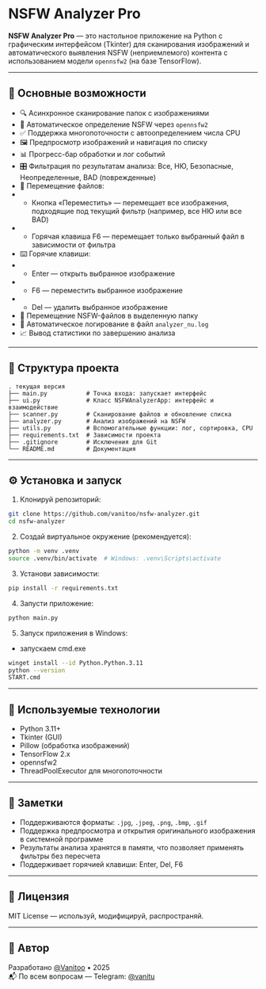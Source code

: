 # NSFW Analyzer Pro

**NSFW Analyzer Pro** — это настольное приложение на Python с графическим интерфейсом (Tkinter) для сканирования изображений и автоматического выявления NSFW (неприемлемого) контента с использованием модели `opennsfw2` (на базе TensorFlow).

---

## 🚀 Основные возможности

- 🔍 Асинхронное сканирование папок с изображениями
- 🧠 Автоматическое определение NSFW через `opennsfw2`
- ✅ Поддержка многопоточности с автоопределением числа CPU
- 🖼️ Предпросмотр изображений и навигация по списку
- 📊 Прогресс-бар обработки и лог событий
- 🎛️ Фильтрация по результатам анализа: Все, НЮ, Безопасные, Неопределенные, BAD (поврежденные)
- 📁 Перемещение файлов:
- - Кнопка «Переместить» — перемещает все изображения, подходящие под текущий фильтр (например, все НЮ или все BAD)
- - Горячая клавиша F6 — перемещает только выбранный файл в зависимости от фильтра
- ⌨️ Горячие клавиши:
- - Enter — открыть выбранное изображение
- - F6 — переместить выбранное изображение
- - Del — удалить выбранное изображение
- 📁 Перемещение NSFW-файлов в выделенную папку
- 🧾 Автоматическое логирование в файл `analyzer_nu.log`
- 📈 Вывод статистики по завершению анализа

---

## 📂 Структура проекта

```text
. текущая версия
├── main.py           # Точка входа: запускает интерфейс
├── ui.py             # Класс NSFWAnalyzerApp: интерфейс и взаимодействие
├── scanner.py        # Сканирование файлов и обновление списка
├── analyzer.py       # Анализ изображений на NSFW
├── utils.py          # Вспомогательные функции: лог, сортировка, CPU
├── requirements.txt  # Зависимости проекта
├── .gitignore        # Исключения для Git
└── README.md         # Документация
```

---

## ⚙️ Установка и запуск

1. Клонируй репозиторий:

```bash
git clone https://github.com/vanitoo/nsfw-analyzer.git
cd nsfw-analyzer
```

2. Создай виртуальное окружение (рекомендуется):

```bash
python -m venv .venv
source .venv/bin/activate  # Windows: .venv\Scripts\activate
```

3. Установи зависимости:

```bash
pip install -r requirements.txt
```

4. Запусти приложение:

```bash
python main.py
```

5. Запуск приложения в Windows:
- запускаем cmd.exe
```bash
winget install --id Python.Python.3.11
python --version
START.cmd
```

---

## 🧠 Используемые технологии

- Python 3.11+
- Tkinter (GUI)
- Pillow (обработка изображений)
- TensorFlow 2.x
- opennsfw2
- ThreadPoolExecutor для многопоточности

---

## 📌 Заметки

- Поддерживаются форматы: `.jpg`, `.jpeg`, `.png`, `.bmp`, `.gif`
- Поддержка предпросмотра и открытия оригинального изображения в системной программе
- Результаты анализа хранятся в памяти, что позволяет применять фильтры без пересчета
- Поддерживает горячией клавиши: Enter, Del, F6

---

## 📜 Лицензия

MIT License — используй, модифицируй, распространяй.

---

## 👤 Автор

Разработано [@Vanitoo](https://github.com/vanitoo) • 2025  
📬 По всем вопросам — Telegram: [@vanitu](https://t.me/vanitu)
